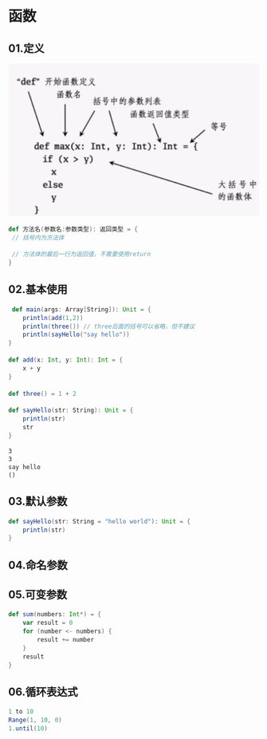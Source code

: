 # 函数

## 01.定义
 ![fail](img/1.1.png)
 
```scala
def 方法名(参数名:参数类型): 返回类型 = {
 // 括号内为方法体
 
 // 方法体的最后一行为返回值，不需要使用return
}
```
 
## 02.基本使用
```scala
 def main(args: Array[String]): Unit = {
    println(add(1,2))
    println(three()) // three后面的括号可以省略，但不建议
    println(sayHello("say hello"))
}

def add(x: Int, y: Int): Int = {
    x + y
}

def three() = 1 + 2

def sayHello(str: String): Unit = {
    println(str)
    str
}
```
```
3
3
say hello
()
```
 
## 03.默认参数
```scala
def sayHello(str: String = "hello world"): Unit = {
    println(str)
}
```

## 04.命名参数

## 05.可变参数
```scala
def sum(numbers: Int*) = {
    var result = 0
    for (number <- numbers) {
        result += number
    }
    result
}
```

## 06.循环表达式
```scala
1 to 10
Range(1, 10, 0)
1.until(10)
```